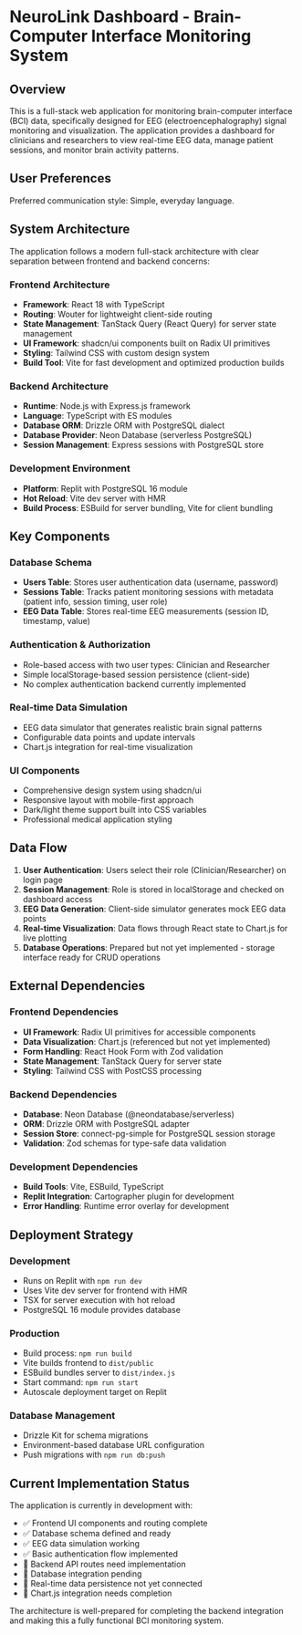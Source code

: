 # NeuroLink Dashboard - Brain-Computer Interface Monitoring System

## Overview

This is a full-stack web application for monitoring brain-computer interface (BCI) data, specifically designed for EEG (electroencephalography) signal monitoring and visualization. The application provides a dashboard for clinicians and researchers to view real-time EEG data, manage patient sessions, and monitor brain activity patterns.

## User Preferences

Preferred communication style: Simple, everyday language.

## System Architecture

The application follows a modern full-stack architecture with clear separation between frontend and backend concerns:

### Frontend Architecture
- **Framework**: React 18 with TypeScript
- **Routing**: Wouter for lightweight client-side routing
- **State Management**: TanStack Query (React Query) for server state management
- **UI Framework**: shadcn/ui components built on Radix UI primitives
- **Styling**: Tailwind CSS with custom design system
- **Build Tool**: Vite for fast development and optimized production builds

### Backend Architecture
- **Runtime**: Node.js with Express.js framework
- **Language**: TypeScript with ES modules
- **Database ORM**: Drizzle ORM with PostgreSQL dialect
- **Database Provider**: Neon Database (serverless PostgreSQL)
- **Session Management**: Express sessions with PostgreSQL store

### Development Environment
- **Platform**: Replit with PostgreSQL 16 module
- **Hot Reload**: Vite dev server with HMR
- **Build Process**: ESBuild for server bundling, Vite for client bundling

## Key Components

### Database Schema
- **Users Table**: Stores user authentication data (username, password)
- **Sessions Table**: Tracks patient monitoring sessions with metadata (patient info, session timing, user role)
- **EEG Data Table**: Stores real-time EEG measurements (session ID, timestamp, value)

### Authentication & Authorization
- Role-based access with two user types: Clinician and Researcher
- Simple localStorage-based session persistence (client-side)
- No complex authentication backend currently implemented

### Real-time Data Simulation
- EEG data simulator that generates realistic brain signal patterns
- Configurable data points and update intervals
- Chart.js integration for real-time visualization

### UI Components
- Comprehensive design system using shadcn/ui
- Responsive layout with mobile-first approach
- Dark/light theme support built into CSS variables
- Professional medical application styling

## Data Flow

1. **User Authentication**: Users select their role (Clinician/Researcher) on login page
2. **Session Management**: Role is stored in localStorage and checked on dashboard access
3. **EEG Data Generation**: Client-side simulator generates mock EEG data points
4. **Real-time Visualization**: Data flows through React state to Chart.js for live plotting
5. **Database Operations**: Prepared but not yet implemented - storage interface ready for CRUD operations

## External Dependencies

### Frontend Dependencies
- **UI Framework**: Radix UI primitives for accessible components
- **Data Visualization**: Chart.js (referenced but not yet implemented)
- **Form Handling**: React Hook Form with Zod validation
- **State Management**: TanStack Query for server state
- **Styling**: Tailwind CSS with PostCSS processing

### Backend Dependencies
- **Database**: Neon Database (@neondatabase/serverless)
- **ORM**: Drizzle ORM with PostgreSQL adapter
- **Session Store**: connect-pg-simple for PostgreSQL session storage
- **Validation**: Zod schemas for type-safe data validation

### Development Dependencies
- **Build Tools**: Vite, ESBuild, TypeScript
- **Replit Integration**: Cartographer plugin for development
- **Error Handling**: Runtime error overlay for development

## Deployment Strategy

### Development
- Runs on Replit with `npm run dev`
- Uses Vite dev server for frontend with HMR
- TSX for server execution with hot reload
- PostgreSQL 16 module provides database

### Production
- Build process: `npm run build`
- Vite builds frontend to `dist/public`
- ESBuild bundles server to `dist/index.js`
- Start command: `npm run start`
- Autoscale deployment target on Replit

### Database Management
- Drizzle Kit for schema migrations
- Environment-based database URL configuration
- Push migrations with `npm run db:push`

## Current Implementation Status

The application is currently in development with:
- ✅ Frontend UI components and routing complete
- ✅ Database schema defined and ready
- ✅ EEG data simulation working
- ✅ Basic authentication flow implemented
- 🔄 Backend API routes need implementation
- 🔄 Database integration pending
- 🔄 Real-time data persistence not yet connected
- 🔄 Chart.js integration needs completion

The architecture is well-prepared for completing the backend integration and making this a fully functional BCI monitoring system.